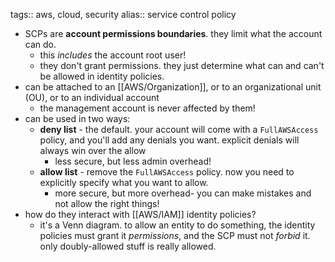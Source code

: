 tags:: aws, cloud, security
alias:: service control policy

- SCPs are **account permissions boundaries**. they limit what the account can do.
	- this *includes* the account root user!
	- they don't grant permissions. they just determine what can and can't be allowed in identity policies.
- can be attached to an [[AWS/Organization]], or to an organizational unit (OU), or to an individual account
	- the management account is never affected by them!
- can be used in two ways:
	- **deny list** - the default. your account will come with a `FullAWSAccess` policy, and you'll add any denials you want. explicit denials will always win over the allow
		- less secure, but less admin overhead!
	- **allow list** - remove the `FullAWSAccess` policy. now you need to explicitly specify what you want to allow.
		- more secure, but more overhead- you can make mistakes and not allow the right things!
- how do they interact with [[AWS/IAM]] identity policies?
	- it's a Venn diagram. to allow an entity to do something, the identity policies must grant it *permissions*, and the SCP must not _forbid_ it. only doubly-allowed stuff is really allowed.
